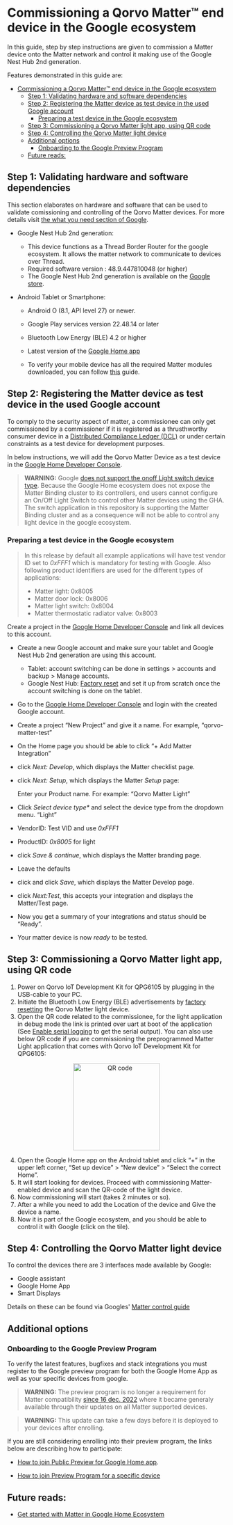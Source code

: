 # Commissioning a Qorvo Matter&trade; end device in the Google ecosystem

In this guide, step by step instructions are given to commission a Matter device onto the Matter network and control it making use of the Google Nest Hub 2nd generation.

Features demonstrated in this guide are:
- [Commissioning a Qorvo Matter™ end device in the Google ecosystem](#commissioning-a-qorvo-matter-end-device-in-the-google-ecosystem)
  - [Step 1: Validating hardware and software dependencies](#step-1-validating-hardware-and-software-dependencies)
  - [Step 2: Registering the Matter device as test device in the used Google account](#step-2-registering-the-matter-device-as-test-device-in-the-used-google-account)
    - [Preparing a test device in the Google ecosystem](#preparing-a-test-device-in-the-google-ecosystem)
  - [Step 3: Commissioning a Qorvo Matter light app, using QR code](#step-3-commissioning-a-qorvo-matter-light-app-using-qr-code)
  - [Step 4: Controlling the Qorvo Matter light device](#step-4-controlling-the-qorvo-matter-light-device)
  - [Additional options](#additional-options)
    - [Onboarding to the Google Preview Program](#onboarding-to-the-google-preview-program)
  - [Future reads:](#future-reads)

## Step 1: Validating hardware and software dependencies
This section elaborates on hardware and software that can be used to validate comissioning and controlling of the Qorvo Matter devices.
For more details visit [the what you need section of Google](https://support.google.com/googlenest/answer/13127223?hl=en).
- Google Nest Hub 2nd generation:
  - This device functions as a Thread Border Router for the google ecosystem. It allows the matter network to communicate to devices over Thread.
  - Required software version : 48.9.447810048 (or higher)
  - The Google Nest Hub 2nd generation is available on the [Google store](https://store.google.com/be/product/nest_hub_2nd_gen).

- Android Tablet or Smartphone:
  - Android O (8.1, API level 27) or newer.
  - Google Play services version 22.48.14 or later
  - Bluetooth Low Energy (BLE) 4.2 or higher
  - Latest version of the [Google Home app](https://play.google.com/store/apps/details?id=com.google.android.apps.chromecast.app&hl=en_US)

  - To verify your mobile device has all the required Matter modules downloaded, you can follow [this](https://developers.home.google.com/matter/verify-services) guide.

## Step 2: Registering the Matter device as test device in the used Google account
To comply to the security aspect of matter, a commissionee can only get commissioned by a commissioner if it is registered as a thrusthworthy consumer device in a [Distributed Compliance Ledger (DCL)](https://csa-iot.org/certification/distributed-compliance-ledger/) or under certain constraints as a test device for development purposes.

In below instructions, we will add the Qorvo Matter Device as a test device in the [Google Home Developer Console](https://console.home.google.com/projects).

> **WARNING:** Google [does not support the onoff Light switch device type](https://developers.home.google.com/matter/supported-devices#onoff_light_switches). Because the Google Home ecosystem does not expose the Matter Binding cluster to its controllers, end users cannot configure an On/Off Light Switch to control other Matter devices using the GHA. The switch application in this repository is supporting the Matter Binding cluster and as a consequence will not be able to control any light device in the google ecosystem.

### Preparing a test device in the Google ecosystem

> In this release by default all example applications will have test vendor ID set to _0xFFF1_ which is mandatory for testing with Google. Also following product identifiers are used for the different types of applications:
>
> * Matter light: 0x8005
> * Matter door lock: 0x8006
> * Matter light switch: 0x8004
> * Matter thermostatic radiator valve: 0x8003

Create a project in the [Google Home Developer Console](https://console.home.google.com/projects) and link all devices to this account.
- Create a new Google account and make sure your tablet and Google Nest Hub 2nd generation are using this account.
  - Tablet: account switching can be done in settings > accounts and backup > Manage accounts.
  - Google Nest Hub: [Factory reset](https://support.google.com/googlenest/answer/7073477?hl=en#zippy=%2Cgoogle-nest-hub-nd-gen) and set it up from scratch once the account switching is done on the tablet.
- Go to the [Google Home Developer Console](https://console.home.google.com/projects) and login with the created Google account.
- Create a project “New Project” and give it a name. For example, “qorvo-matter-test”
- On the Home page you should be able to click “+ Add Matter Integration”
- click _Next: Develop_, which displays the Matter checklist page.
- click _Next: Setup_, which displays the Matter _Setup_ page:
  
  Enter your Product name. For example: “Qorvo Matter Light”
-	Click _Select device type*_ and select the device type from the dropdown menu. “Light”
-	VendorID: Test VID and use _0xFFF1_
-	ProductID: _0x8005_ for light
- click _Save & continue_, which displays the Matter branding page.
-	Leave the defaults
- click and click _Save_, which displays the Matter Develop page.
- click _Next:Test_, this accepts your integration and displays the Matter/Test page.
-	Now you get a summary of your integrations and status should be “Ready”.
- Your matter device is now _ready_ to be tested.

## Step 3: Commissioning a Qorvo Matter light app, using QR code
1. Power on Qorvo IoT Development Kit for QPG6105 by plugging in the USB-cable to your PC.
2. Initiate the Bluetooth Low Energy (BLE) advertisements by [factory resetting](../../Applications/Matter/light/README.md#factory-reset) the Qorvo Matter light device.
3. Open the QR code related to the commissionee, for the light application in debug mode the link is printed over uart at boot of the application (See [Enable serial logging](../../README.md#enable-serial-logging) to get the serial output). 
You can also use below QR code if you are commissioning the preprogrammed Matter Light application that comes with Qorvo IoT Development Kit for QPG6105:
   
<div align="center">
  <img src="Images/qrcode.png" alt="QR code" width=200>
</div>

4. Open the Google Home app on the Android tablet and click “+” in the upper left corner, “Set up device” > “New device” > “Select the correct Home”.
5. It will start looking for devices. Proceed with commissioning Matter-enabled device and scan the QR-code of the light device.
6. Now commissioning will start (takes 2 minutes or so).
7. After a while you need to add the Location of the device and Give the device a name.
8. Now it is part of the Google ecosystem, and you should be able to control it with Google (click on the tile).

## Step 4: Controlling the Qorvo Matter light device
To control the devices there are 3 interfaces made available by Google:
- Google assistant
- Google Home App
- Smart Displays

Details on these can be found via Googles' [Matter control guide](https://developers.home.google.com/matter/integration/control)

## Additional options
### Onboarding to the Google Preview Program

To verify the latest features, bugfixes and stack integrations you must register to the Google preview program for both the Google Home App as well as your specific devices from google.

> **WARNING:** The preview program is no longer a requirement for Matter compatibility [since 16 dec. 2022](https://blog.google/products/google-nest/matter-general-availability/) where it became generaly available through their updates on all Matter supported devices.

> **WARNING:** This update can take a few days before it is deployed to your devices after enrolling.

If you are still considering enrolling into their preview program, the links below are describing how to participate:

- [How to join Public Preview for Google Home app](https://support.google.com/googlenest/answer/12494697 ).

- [How to join Preview Program for a specific device](https://support.google.com/googlenest/answer/6343937?hl=en#zippy=%2Chow-do-i-join-the-preview-program)


## Future reads:
* [Get started with Matter in Google Home Ecosystem](https://developers.home.google.com/matter/get-started)
